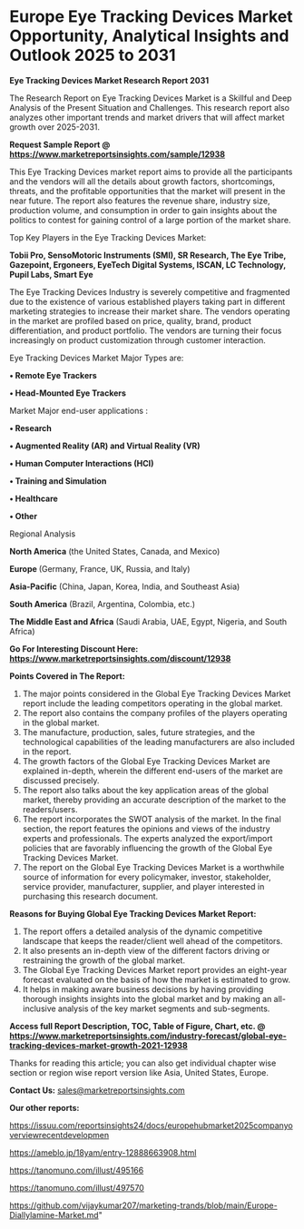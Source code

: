 # Europe Eye Tracking Devices Market Opportunity, Analytical Insights and Outlook 2025 to 2031

<strong>Eye Tracking Devices Market Research Report 2031</strong>

The Research Report on Eye Tracking Devices Market is a Skillful and Deep Analysis of the Present Situation and Challenges. This research report also analyzes other important trends and market drivers that will affect market growth over 2025-2031.

<strong>Request Sample Report @ <a href=https://www.marketreportsinsights.com/sample/12938>https://www.marketreportsinsights.com/sample/12938</a></strong>

This Eye Tracking Devices market report aims to provide all the participants and the vendors will all the details about growth factors, shortcomings, threats, and the profitable opportunities that the market will present in the near future. The report also features the revenue share, industry size, production volume, and consumption in order to gain insights about the politics to contest for gaining control of a large portion of the market share.

Top Key Players in the Eye Tracking Devices Market:

<strong>Tobii Pro, SensoMotoric Instruments (SMI), SR Research, The Eye Tribe, Gazepoint, Ergoneers, EyeTech Digital Systems, ISCAN, LC Technology, Pupil Labs, Smart Eye</strong>

The Eye Tracking Devices Industry is severely competitive and fragmented due to the existence of various established players taking part in different marketing strategies to increase their market share. The vendors operating in the market are profiled based on price, quality, brand, product differentiation, and product portfolio. The vendors are turning their focus increasingly on product customization through customer interaction.

Eye Tracking Devices Market Major Types are:

<strong>• Remote Eye Trackers

• Head-Mounted Eye Trackers</strong>

Market Major end-user applications :

<strong>• Research

• Augmented Reality (AR) and Virtual Reality (VR)

• Human Computer Interactions (HCI)

• Training and Simulation

• Healthcare

• Other</strong>

Regional Analysis

</u><strong><b>North America</b></strong> (the United States, Canada, and Mexico)

<strong><b>Europe </b></strong>(Germany, France, UK, Russia, and Italy)

<strong><b>Asia-Pacific</b></strong> (China, Japan, Korea, India, and Southeast Asia)

<strong><b>South America</b></strong> (Brazil, Argentina, Colombia, etc.)

<strong><b>The Middle East and Africa</b></strong> (Saudi Arabia, UAE, Egypt, Nigeria, and South Africa)

<strong>Go For Interesting Discount Here: <a href=https://www.marketreportsinsights.com/discount/12938>https://www.marketreportsinsights.com/discount/12938</a></strong>

<strong>Points Covered in The Report:</strong>
<ol>
  <li>The major points considered in the Global Eye Tracking Devices Market report include the leading competitors operating in the global market.</li>
  <li>The report also contains the company profiles of the players operating in the global market.</li>
  <li>The manufacture, production, sales, future strategies, and the technological capabilities of the leading manufacturers are also included in the report.</li>
  <li>The growth factors of the Global Eye Tracking Devices Market are explained in-depth, wherein the different end-users of the market are discussed precisely.</li>
  <li>The report also talks about the key application areas of the global market, thereby providing an accurate description of the market to the readers/users.</li>
  <li>The report incorporates the SWOT analysis of the market. In the final section, the report features the opinions and views of the industry experts and professionals. The experts analyzed the export/import policies that are favorably influencing the growth of the Global Eye Tracking Devices Market.</li>
  <li>The report on the Global Eye Tracking Devices Market is a worthwhile source of information for every policymaker, investor, stakeholder, service provider, manufacturer, supplier, and player interested in purchasing this research document.</li>
</ol>
<strong>Reasons for Buying Global Eye Tracking Devices Market Report:</strong>

<ol>
  <li>The report offers a detailed analysis of the dynamic competitive landscape that keeps the reader/client well ahead of the competitors.</li>
  <li>It also presents an in-depth view of the different factors driving or restraining the growth of the global market.</li>
  <li>The Global Eye Tracking Devices Market report provides an eight-year forecast evaluated on the basis of how the market is estimated to grow.</li>
  <li>It helps in making aware business decisions by having providing thorough insights insights into the global market and by making an all-inclusive analysis of the key market segments and sub-segments.</li>
</ol>
<strong>Access full Report Description, TOC, Table of Figure, Chart, etc. @ <a href=https://www.marketreportsinsights.com/industry-forecast/global-eye-tracking-devices-market-growth-2021-12938>https://www.marketreportsinsights.com/industry-forecast/global-eye-tracking-devices-market-growth-2021-12938</a></strong>


Thanks for reading this article; you can also get individual chapter wise section or region wise report version like Asia, United States, Europe.

<strong>Contact Us:</strong>
sales@marketreportsinsights.com

<strong>Our other reports:</strong>

<a href=https://issuu.com/reportsinsights24/docs/europehubmarket2025companyoverviewrecentdevelopmen>https://issuu.com/reportsinsights24/docs/europehubmarket2025companyoverviewrecentdevelopmen</a>

<a href=https://ameblo.jp/18yam/entry-12888663908.html>https://ameblo.jp/18yam/entry-12888663908.html</a>

<a href=https://tanomuno.com/illust/495166>https://tanomuno.com/illust/495166</a>

<a href=https://tanomuno.com/illust/497570>https://tanomuno.com/illust/497570</a>

<a href=https://github.com/vijaykumar207/marketing-trands/blob/main/Europe-Diallylamine-Market.md>https://github.com/vijaykumar207/marketing-trands/blob/main/Europe-Diallylamine-Market.md</a>"
